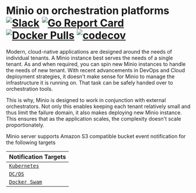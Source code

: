 # Minio on orchestration platforms [![Slack](https://slack.minio.io/slack?type=svg)](https://slack.minio.io) [![Go Report Card](https://goreportcard.com/badge/minio/minio)](https://goreportcard.com/report/minio/minio) [![Docker Pulls](https://img.shields.io/docker/pulls/minio/minio.svg?maxAge=604800)](https://hub.docker.com/r/minio/minio/) [![codecov](https://codecov.io/gh/minio/minio/branch/master/graph/badge.svg)](https://codecov.io/gh/minio/minio)

Modern, cloud-native applications are designed around the needs of individual tenants. A Minio instance best serves the needs of a 
single tenant. As and when required, you can spin new Minio instances to handle the needs of new tenant. With recent advancements in 
DevOps and Cloud deployment strategies, it doesn't make sense for Minio to manage the infrastructure it is running on. That task can be 
safely handed over to orchestration tools. 

This is why, Minio is designed to work in conjunction with external orchestrators. Not only this enables keeping each tenant relatively 
small and thus limit the failure domain, it also makes deploying new Minio instance. This ensures that as the application scales, the complexity doesn't scale proportionately. 

Minio server supports Amazon S3 compatible bucket event notification for the following targets

| Notification Targets|
|:---|
| [`Kubernetes`](./kubernetes) |
| [`DC/OS`](./dcos) |
| [`Docker Swam`](./docker-swarm) |
